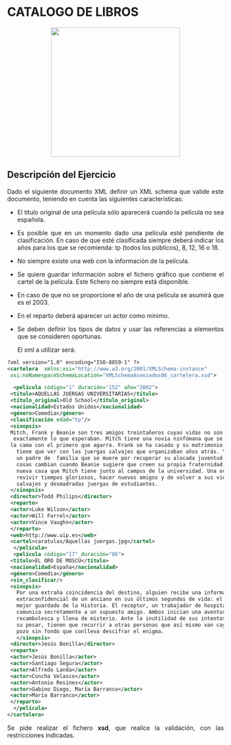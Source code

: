 <div align="justify">

# CATALOGO DE LIBROS


<div align="center">
  <img width="300px" src="https://www.spgtalleres.com/_images/news/248/7562_modal.jpg">
</div>

## Descripción del Ejercicio

Dado el siguiente documento XML definir un XML schema que valide este documento, teniendo en cuenta las siguientes características:
- El título original de una película sólo aparecerá cuando la película no sea española.
- Es posible que en un momento dado una película esté pendiente de clasificación. En caso de que esté clasificada siempre deberá indicar los años para los que se recomienda: tp (todos los públicos), 8, 12, 16 o 18.
- No siempre existe una web con la información de la película.
- Se quiere guardar información sobre el fichero gráfico que contiene el cartel de la película. Este fichero no siempre está disponible.
- En caso de que no se proporcione el año de una película se asumirá que es el 2003.
- En el reparto deberá aparecer un actor como mínimo.
- Se deben definir los tipos de datos y usar las referencias a elementos que se consideren oportunas.


  El xml a utilizar será:
```xml
?xml version="1.0" encoding="ISO-8859-1" ?>
<cartelera  xmlns:xsi="http://www.w3.org/2001/XMLSchema-instance"
 xsi:noNamespaceSchemaLocation="XMLSchemaAvanzados06_cartelera.xsd">

  <película código="1" duración="152" año="2002">
 <título>AQUELLAS JUERGAS UNIVERSITARIAS</título>
 <título_original>Old School</título_original>
 <nacionalidad>Estados Unidos</nacionalidad>
 <género>Comedia</género>
 <clasificación edad="tp"/>
 <sinopsis>
 Mitch, Frank y Beanie son tres amigos treintañeros cuyas vidas no son
  exactamente lo que esperaban. Mitch tiene una novia ninfómana que se mete en
 la cama con el primero que agarra. Frank se ha casado y su matrimonio nada
   tiene que ver con las juergas salvajes que organizaban años atrás. Y Beanie es
   un padre de  familia que se muere por recuperar su alocada juventud. Pero las
   cosas cambian cuando Beanie sugiere que creen su propia fraternidad, en la
   nueva casa que Mitch tiene junto al campus de la universidad. Una ocasión para
   revivir tiempos gloriosos, hacer nuevos amigos y de volver a sus viejas,
   salvajes y desmadradas juergas de estudiantes.
 </sinopsis>
 <director>Todd Philips</director>
 <reparto>
 <actor>Luke Wilson</actor>
 <actor>Will Farrel</actor>
 <actor>Vince Vaughn</actor>
 </reparto>
 <web>http://www.uip.es</web>
 <cartel>caratulas/Aquellas juergas.jpg</cartel>
  </película>
  <película código="17" duración="06">
 <título>EL ORO DE MOSCÚ</título>
 <nacionalidad>España</nacionalidad>
 <género>Comedia</género>
 <sin_clasificar/>
 <sinopsis>
   Por una extraña coincidencia del destino, alguien recibe una información
   extraconfidencial de un anciano en sus últimos segundos de vida: el secreto
   mejor guardado de la Historia. El receptor, un trabajador de hospital, se lo
   comunica secretamente a un supuesto amigo. Ambos inician una aventura
   rocambolesca y llena de misterio. Ante la inutilidad de sus intentos y muy a
   su pesar, tienen que recurrir a otras personas que así mismo van cayendo en el
   pozo sin fondo que conlleva descifrar el enigma.
   </sinopsis>
 <director>Jesús Bonilla</director>
 <reparto>
 <actor>Jesús Bonilla</actor>
 <actor>Santiago Segura</actor>
 <actor>Alfredo Landa</actor>
 <actor>Concha Velasco</actor>
 <actor>Antonio Resines</actor>
 <actor>Gabino Diego, María Barranco</actor>
 <actor>María Barranco</actor>
 </reparto>
  </película>
</cartelera>
```
Se pide realizar el fichero __xsd__, que realice la validación, con las restricciones indicadas.

<!--
<details>
  <summary>PULSA PARA VER LA SOLUCIÓN CORRECTA:</summary>

  - Un xsd válido sería:

  ```
  <?xml version="1.0" encoding="ISO-8859-1" ?>
  <xsd:schema xmlns:xsd = "http://www.w3.org/2001/XMLSchema">
  <xsd:element name="t?ulo" type="xsd:string"/>
  <xsd:element name="t?ulo_original" type="xsd:string"/>
  <xsd:element name="nacionalidad" type="xsd:string"/>
  <xsd:element name="g?ero" type="xsd:string"/>
  <xsd:element name="clasificaci?" type="tipoClasificaci?"/>
  <xsd:element name="sin_clasificar"/>
  <xsd:element name="sinopsis" type="xsd:string"/>
  <xsd:element name="director" type="xsd:string"/>
  <xsd:element name="reparto" type="tipoReparto"/>
  <xsd:element name="web" type="xsd:string"/>
  <xsd:element name="cartel" type="xsd:string"/>
  <xsd:element name="actor" type="xsd:string"/>
  <xsd:simpleType name="tipoEdad">
  	<xsd:restriction base="xsd:string">
  		<xsd:enumeration value="tp"/>
  		<xsd:enumeration value="8"/>
  		<xsd:enumeration value="12"/>
  		<xsd:enumeration value="16"/>
  		<xsd:enumeration value="18"/>
  	</xsd:restriction>
  </xsd:simpleType>
  <xsd:complexType name="tipoPelicula">
  	<xsd:sequence>
  		<xsd:element ref="titulo"/>
  		<xsd:element ref="titulo_original" minOccurs="0"/>
  		<xsd:element ref="nacionalidad"/>
  		<xsd:element ref="g?ero"/>
  		<xsd:choice>
  			<xsd:element ref="clasificacion"/>
  			<xsd:element ref="sin_clasificar"/>
  		</xsd:choice>
  		<xsd:element ref="sinopsis"/>
  		<xsd:element ref="director"/>
  		<xsd:element ref="reparto"/>
  		<xsd:element ref="web" minOccurs="0"/>
  		<xsd:element ref="cartel" minOccurs="0"/>
  	</xsd:sequence>
  	<xsd:attribute name="codigo" type="xsd:positiveInteger"/>
  	<xsd:attribute name="duracion" type="xsd:positiveInteger"/>
  	<xsd:attribute name="a?" type="xsd:positiveInteger" default="2003"/>
  </xsd:complexType>
  <xsd:complexType name="tipoReparto">
  	<xsd:sequence>
  		<xsd:element ref="actor" maxOccurs="unbounded"/>
  	</xsd:sequence>
  </xsd:complexType>
  <xsd:complexType name="tipoClasificacion">
  	<xsd:simpleContent>
  	<xsd:extension base="xsd:string">
  		<xsd:attribute name="edad" type="tipoEdad" use="required"/>
  	</xsd:extension>
  	</xsd:simpleContent>
  </xsd:complexType>
  <xsd:element name="pelicula" type="tipoPelicula"/>
  <xsd:element name="cartelera">
  	<xsd:complexType>
  		<xsd:sequence>
  			<xsd:element ref="peliula"  maxOccurs="unbounded"/>
  		</xsd:sequence>
  	</xsd:complexType>
  </xsd:element>
</xsd:schema>
  ```
  -->

</details>
